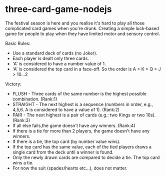 # three-card-game-nodejs

The festival season is here and you realise it's hard to play all those complicated card games when you're drunk.
Creating a simple luck-based game for people to play when they have limited motor and sensory control.

Basic Rules:
- Use a standard deck of cards (no Joker).
- Each player is dealt only three cards.
- 'A' is considered to have a number value of 1.
- 'A' is considered the top card in a face-off. So the order is A > K > Q > J > 10...2

Victory:
- FLUSH - Three cards of the same number is the highest possible combination. (Rank:1)
- STRAIGHT - The next highest is a sequence (numbers in order, e.g., 4,5,6. A is considered to have a value of 1). (Rank:2)
- PAIR - The next highest is a pair of cards (e.g.: two Kings or two 10s). (Rank:3)
- If all else fails,the game doesn't have any winners. (Rank:4)
- If there is a tie for more than 2 players, the game doesn't have any winners.
- If there is a tie, the top card (by number value wins). 
- If the top card has the same value, each of the tied players draws a single card from the deck until a winner is found.
- Only the newly drawn cards are compared to decide a tie. The top card wins a tie. 
- For now the suit (spades/hearts etc...), does not matter. 
